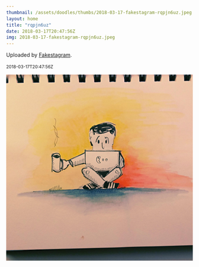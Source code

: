 ```yaml
---
thumbnail: /assets/doodles/thumbs/2018-03-17-fakestagram-rqpjn6uz.jpeg
layout: home
title: "rqpjn6uz"
date: 2018-03-17T20:47:56Z
img: 2018-03-17-fakestagram-rqpjn6uz.jpeg
---
```


Uploaded by [Fakestagram](https://github.com/opyate/fakestagram).

<small>2018-03-17T20:47:56Z</small>

![Uploaded by Fakestagram](/assets/doodles/original/2018-03-17-fakestagram-rqpjn6uz.jpeg)

